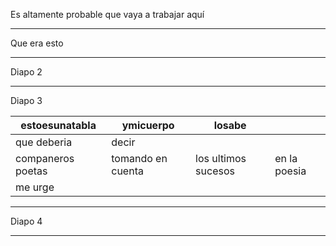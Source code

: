 Es altamente probable que vaya a trabajar aquí

---
Que era esto

---
Diapo 2


---
Diapo 3

| estoesunatabla    | ymicuerpo         | losabe              |              |
| ----------------- | ----------------- | ------------------- | ------------ |
| que deberia       | decir             |                     |              |
| companeros poetas | tomando en cuenta | los ultimos sucesos | en la poesia |
| me urge                  |                   |                     |              |



---
Diapo 4

---
